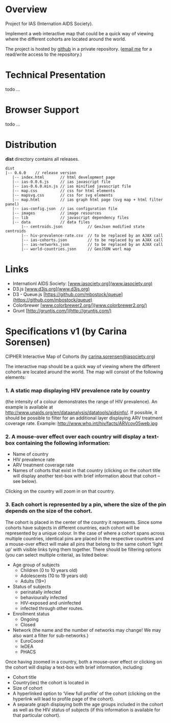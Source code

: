 # Overview

Project for IAS (Internation AIDS Society).

Implement a web interactive map that could be a quick way of viewing where the different cohorts are located around the world.

The project is hosted by [github](github.com) in a private repository. ([email me](mailto:gilbert.perrin@gmail.com) for a read/write access to the repository.)

# Technical Presentation

todo ...

# Browser Support

todo ...

# Distribution

**dist** directory contains all releases.

    dist
    |-- 0.6.0    // release version
       |-- index.html       // html development page
       |-- ias-0.0.6.js     // ias javascript file 
       |-- ias-0.6.0.min.js // ias minified javascript file 
       |-- map.css          // css for html elements
       |-- mapsvg.css       // css for svg elements
       |-- map.html         // ias graph html page (svg map + html filter panel)
       |-- ias-config.json  // ias configuration file
       |-- images           // image resources
       |-- lib              // javascript dependency files
       |-- data             // data files
           |-- centroids.json           // GeoJson modified state centroids
           |-- hiv-prevalence-rate.csv  // to be replaced by an AJAX call
           |-- ias-cohorts.json         // to be replaced by an AJAX call
           |-- ias-networks.json        // to be replaced by an AJAX call
           |-- world-countries.json     // GeoJSON worl map
           
# Links


* Internationl AIDS Society: [www.iasociety.org](www.iasociety.org)
* D3.js [www.d3js.org](www.d3js.org)
* D3 - Queue.js [https://github.com/mbostock/queue](https://github.com/mbostock/queue)
* Colorbrewer [www.colorbrewer2.org/](www.colorbrewer2.org/)
* Grunt [http://gruntjs.com/](http://gruntjs.com/)

# Specifications v1 (by Carina Sorensen)

CIPHER Interactive Map of Cohorts (by carina.sorensen@iasociety.org)

The interactive map should be a quick way of viewing where the different cohorts are located around the world. The map will consist of the following elements:

### 1. A static map displaying HIV prevalence rate by country

  (the intensity of a colour demonstrates the range of HIV prevalence). An example is available at http://www.unaids.org/en/dataanalysis/datatools/aidsinfo/. If possible, it should be possible to filter for an additional layer displaying ARV treatment coverage rate. Example: http://www.who.int/hiv/facts/ARVcov05web.jpg

### 2. A mouse-over effect over each country will display a text-box containing the following information:

  * Name of country
  * HIV prevalence rate
  * ARV treatment coverage rate
  * Names of cohorts that exist in that country (clicking on the cohort title will display another text-box with brief information about that cohort – see below).
  
Clicking on the country will zoom in on that country.

### 3. Each cohort is represented by a pin, where the size of the pin depends on the size of the cohort. 
  The cohort is placed in the center of the country it represents. Since some cohorts have subjects in different countries, each cohort will be represented by a unique colour. In the case of where a cohort spans across multiple countries, identical pins are placed in the respective countries and a mouse-over effect will make all pins that belong to the same cohort ‘light up’ with visible links tying them together.
  There should be filtering options (you can select multiple criteria), as listed below:
  
* Age group of subjects
  * Children (0 to 10 years old)
  * Adolescents (10 to 19 years old)
  * Adults (19+)
* Status of subjects
  * perinatally infected
  * behaviourally infected
  * HIV-exposed and uninfected
  * infected through other routes.
* Enrollment status
  * Ongoing
  * Closed
* Network (the name and the number of networks may change! We may also want a filter for sub-networks.)
  * EuroCoord
  * IeDEA
  * PHACS

Once having zoomed in a country, both a mouse-over effect or clicking on the cohort will display a text-box with brief information, including:

* Cohort title
* Country(ies) the cohort is located in
* Size of cohort
* A hyperlinked option to ‘View full profile’ of the cohort (clicking on the hyperlink will lead to profile page of the cohort).
* A separate graph displaying both the age groups included in the cohort as well as the HIV status of subjects (if this information is available for that particular cohort).
